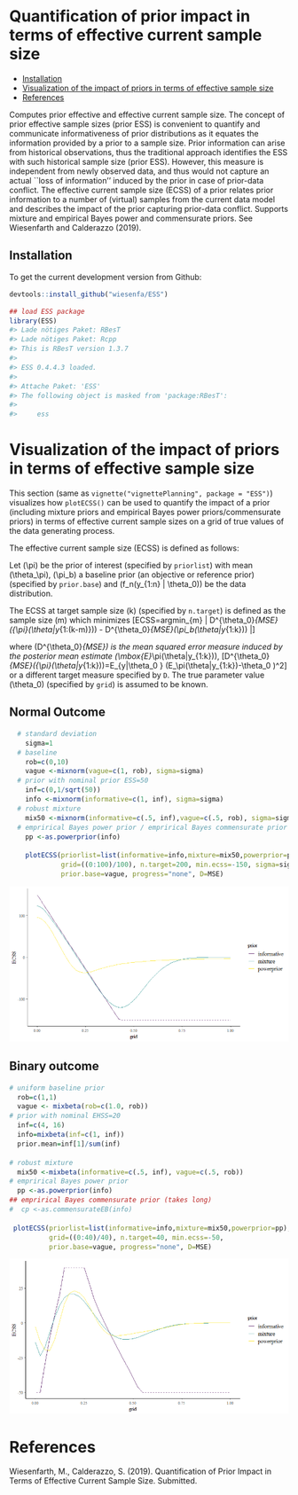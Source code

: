 Quantification of prior impact in terms of effective current sample size
================

  - [Installation](#installation)
  - [Visualization of the impact of priors in terms of effective sample
    size](#visualization-of-the-impact-of-priors-in-terms-of-effective-sample-size)
  - [References](#references)

<!-- README.md is generated from README.Rmd. Please edit that file -->

Computes prior effective and effective current sample size. The concept
of prior effective sample sizes (prior ESS) is convenient to quantify
and communicate informativeness of prior distributions as it equates the
information provided by a prior to a sample size. Prior information can
arise from historical observations, thus the traditional approach
identifies the ESS with such historical sample size (prior ESS).
However, this measure is independent from newly observed data, and thus
would not capture an actual \`\`loss of information’’ induced by the
prior in case of prior-data conflict. The effective current sample size
(ECSS) of a prior relates prior information to a number of (virtual)
samples from the current data model and describes the impact of the
prior capturing prior-data conflict. Supports mixture and empirical
Bayes power and commensurate priors. See Wiesenfarth and Calderazzo
(2019).

## Installation

<!-- To get the current released version from CRAN: -->

<!-- ```{r} -->

<!-- ## install ESS from CRAN -->

<!-- install.packages("ESS") -->

<!-- ## load ESS package -->

<!-- library(ESS) -->

<!-- ``` -->

To get the current development version from Github:

``` r
devtools::install_github("wiesenfa/ESS")
```

``` r
## load ESS package
library(ESS)
#> Lade nötiges Paket: RBesT
#> Lade nötiges Paket: Rcpp
#> This is RBesT version 1.3.7
#> 
#> ESS 0.4.4.3 loaded.
#> 
#> Attache Paket: 'ESS'
#> The following object is masked from 'package:RBesT':
#> 
#>     ess
```

# Visualization of the impact of priors in terms of effective sample size

This section (same as `vignette("vignettePlanning", package = "ESS")`)
visualizes how `plotECSS()` can be used to quantify the impact of a
prior (including mixture priors and empirical Bayes power
priors/commensurate priors) in terms of effective current sample sizes
on a grid of true values of the data generating process.

The effective current sample size (ECSS) is defined as follows:

Let \(\pi\) be the prior of interest (specified by `priorlist`) with
mean \(\theta_\pi\), \(\pi_b\) a baseline prior (an objective or
reference prior) (specified by `prior.base`) and
\(f_n(y_{1:n} | \theta_0)\) be the data distribution.

The ECSS at target sample size \(k\) (specified by `n.target`) is
defined as the sample size \(m\) which minimizes
\[ECSS=argmin_{m} | D^{\theta_0}_{MSE}({\pi}(\theta|y_{1:(k-m)})) -  D^{\theta_0}_{MSE}(\pi_b(\theta|y_{1:k})) |\]

where \(D^{\theta_0}_{MSE}\) is the mean squared error measure induced
by the posterior mean estimate \(\mbox{E}_\pi(\theta|y_{1:k})\),
\[D^{\theta_0}_{MSE}({\pi}(\theta|y_{1:k}))=E_{y|\theta_0 } (E_\pi(\theta|y_{1:k})-\theta_0 )^2\]
or a different target measure specified by `D`. The true parameter value
\(\theta_0\) (specified by `grid`) is assumed to be known.

## Normal Outcome

``` r
  # standard deviation
    sigma=1
  # baseline
    rob=c(0,10)
    vague <-mixnorm(vague=c(1, rob), sigma=sigma)
  # prior with nominal prior ESS=50
    inf=c(0,1/sqrt(50))
    info <-mixnorm(informative=c(1, inf), sigma=sigma)
  # robust mixture
    mix50 <-mixnorm(informative=c(.5, inf),vague=c(.5, rob), sigma=sigma)
  # emprirical Bayes power prior / emprirical Bayes commensurate prior
    pp <-as.powerprior(info)

    plotECSS(priorlist=list(informative=info,mixture=mix50,powerprior=pp), 
             grid=((0:100)/100), n.target=200, min.ecss=-150, sigma=sigma, 
             prior.base=vague, progress="none", D=MSE)
```

![](README_files/figure-gfm/unnamed-chunk-4-1.png)<!-- -->

## Binary outcome

``` r
# uniform baseline prior
  rob=c(1,1)
  vague <- mixbeta(rob=c(1.0, rob))
# prior with nominal EHSS=20
  inf=c(4, 16)
  info=mixbeta(inf=c(1, inf))
  prior.mean=inf[1]/sum(inf)
 
# robust mixture
  mix50 <-mixbeta(informative=c(.5, inf), vague=c(.5, rob))
# emprirical Bayes power prior 
  pp <-as.powerprior(info)
## emprirical Bayes commensurate prior (takes long) 
#  cp <-as.commensurateEB(info)

 plotECSS(priorlist=list(informative=info,mixture=mix50,powerprior=pp), 
          grid=((0:40)/40), n.target=40, min.ecss=-50,
          prior.base=vague, progress="none", D=MSE)
```

![](README_files/figure-gfm/unnamed-chunk-5-1.png)<!-- -->

# References

Wiesenfarth, M., Calderazzo, S. (2019). Quantification of Prior Impact
in Terms of Effective Current Sample Size. Submitted.
